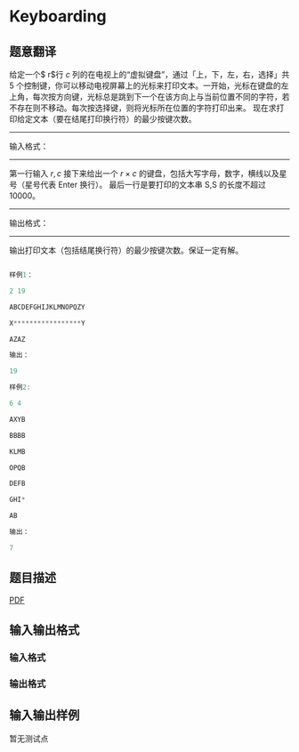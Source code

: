 # Keyboarding

## 题意翻译

给定一个$ r$行 $c$ 列的在电视上的“虚拟键盘”，通过「上，下，左，右，选择」共 5 个控制键，你可以移动电视屏幕上的光标来打印文本。一开始，光标在键盘的左上角，每次按方向键，光标总是跳到下一个在该方向上与当前位置不同的字符，若不存在则不移动。每次按选择键，则将光标所在位置的字符打印出来。 现在求打印给定文本（要在结尾打印换行符）的最少按键次数。

---

输入格式：

---

第一行输入 $r,c$ 接下来给出一个 $r×c$ 的键盘，包括大写字母，数字，横线以及星号（星号代表 Enter 换行）。 最后一行是要打印的文本串 S,S 的长度不超过 10000。

---

输出格式：

---

输出打印文本（包括结尾换行符）的最少按键次数。保证一定有解。

```cpp

样例1：

2 19

ABCDEFGHIJKLMNOPQZY

X*****************Y

AZAZ

输出：

19

样例2:

6 4

AXYB

BBBB

KLMB

OPQB

DEFB

GHI*

AB

输出：

7

```

## 题目描述

[problemUrl]: https://uva.onlinejudge.org/index.php?option=com_onlinejudge&Itemid=8&category=859&page=show_problem&problem=4787

[PDF](https://uva.onlinejudge.org/external/17/p1714.pdf)

## 输入输出格式

### 输入格式

### 输出格式

## 输入输出样例

暂无测试点

